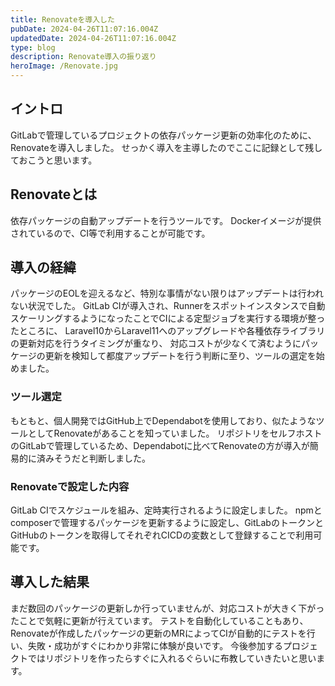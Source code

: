```yaml
---
title: Renovateを導入した
pubDate: 2024-04-26T11:07:16.004Z
updatedDate: 2024-04-26T11:07:16.004Z
type: blog
description: Renovate導入の振り返り
heroImage: /Renovate.jpg
---
```


## イントロ

GitLabで管理しているプロジェクトの依存パッケージ更新の効率化のために、Renovateを導入しました。
せっかく導入を主導したのでここに記録として残しておこうと思います。

## Renovateとは

依存パッケージの自動アップデートを行うツールです。
Dockerイメージが提供されているので、CI等で利用することが可能です。

## 導入の経緯

パッケージのEOLを迎えるなど、特別な事情がない限りはアップデートは行われない状況でした。
GitLab CIが導入され、Runnerをスポットインスタンスで自動スケーリングするようになったことでCIによる定型ジョブを実行する環境が整ったところに、
Laravel10からLaravel11へのアップグレードや各種依存ライブラリの更新対応を行うタイミングが重なり、
対応コストが少なくて済むようにパッケージの更新を検知して都度アップデートを行う判断に至り、ツールの選定を始めました。

### ツール選定

もともと、個人開発ではGitHub上でDependabotを使用しており、似たようなツールとしてRenovateがあることを知っていました。
リポジトリをセルフホストのGitLabで管理しているため、Dependabotに比べてRenovateの方が導入が簡易的に済みそうだと判断しました。

### Renovateで設定した内容

GitLab CIでスケジュールを組み、定時実行されるように設定しました。
npmとcomposerで管理するパッケージを更新するように設定し、GitLabのトークンとGitHubのトークンを取得してそれぞれCICDの変数として登録することで利用可能です。

## 導入した結果

まだ数回のパッケージの更新しか行っていませんが、対応コストが大きく下がったことで気軽に更新が行えています。
テストを自動化していることもあり、Renovateが作成したパッケージの更新のMRによってCIが自動的にテストを行い、失敗・成功がすぐにわかり非常に体験が良いです。
今後参加するプロジェクトではリポジトリを作ったらすぐに入れるぐらいに布教していきたいと思います。
